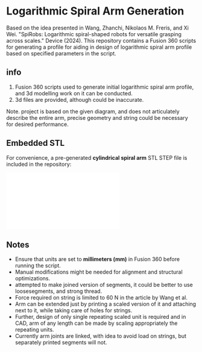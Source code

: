 # Logarithmic Spiral Arm Generation
Based on the idea presented in Wang, Zhanchi, Nikolaos M. Freris, and Xi Wei. "SpiRobs: Logarithmic spiral-shaped robots for versatile grasping across scales." Device (2024).
This repository contains a Fusion 360 scripts for generating a profile for aiding in design of logarithmic spiral arm profile based on specified parameters in the script.

## info
1. Fusion 360 scripts used to generate initial logarithmic spiral arm profile, and 3d modelling work on it can be conducted.
2. 3d files are provided, although could be inaccurate.

Note. project is based on the given diagram, and does not articulately describe the entire arm, precise geometry and string could be necessary for desired performance.

## Embedded STL
For convenience, a pre-generated **cylindrical spiral arm** STL STEP  file is included in the repository:

![Logarithmic Spiral Arm](cylindrical_spiral_arm.stl)

## Notes
- Ensure that units are set to **millimeters (mm)** in Fusion 360 before running the script.
- Manual modifications might be needed for alignment and structural optimizations.
- attempted to make joined version of segments, it could be better to use loosesegments, and strong thread.
- Force required on string is limited to 60 N in the article by Wang et al.
- Arm can be extended just by printing a scaled version of it and attaching next to it, while taking care of holes for strings.
- Further, design of only single repeating scaled unit is required and in CAD, arm of any length can be made by scaling appropriately the repeating units.
- Currently arm joints are linked, with idea to avoid load on strings, but separately printed segments will not.

